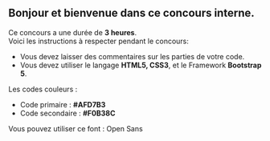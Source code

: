 ## Bonjour et bienvenue dans ce concours interne.
Ce concours a une durée de **3 heures**. <br>
Voici les instructions à respecter pendant le concours:
- Vous devez laisser des commentaires sur les parties de votre code.
- Vous devez utiliser le langage **HTML5, CSS3**, et le Framework **Bootstrap 5**.


Les codes couleurs : 
- Code primaire : **#AFD7B3**
- Code secondaire : **#F0B38C**

Vous pouvez utiliser ce font : Open Sans
<style>
    @import url('https://fonts.googleapis.com/css2?family=Open+Sans&display=swap');

    /* font-family: 'Open Sans', sans-serif; */
</style>

